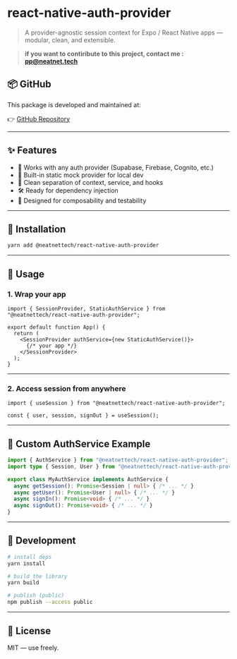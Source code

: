 # react-native-auth-provider

> A provider-agnostic session context for Expo / React Native apps — modular, clean, and extensible.

> **if you want to contiribute to this project, contact me : pp@neatnet.tech**

## 📦 GitHub

This package is developed and maintained at:

👉 [GitHub Repository](https://github.com/neatnettech/react-native-auth-provider)

---

## ✨ Features

- 🧩 Works with any auth provider (Supabase, Firebase, Cognito, etc.)
- 🧪 Built-in static mock provider for local dev
- 🧼 Clean separation of context, service, and hooks
- 🛠 Ready for dependency injection
- 🧠 Designed for composability and testability

---

## 🚀 Installation

```bash
yarn add @neatnettech/react-native-auth-provider
```

---

## 🔌 Usage

### 1. Wrap your app

```tsx
import { SessionProvider, StaticAuthService } from "@neatnettech/react-native-auth-provider";

export default function App() {
  return (
    <SessionProvider authService={new StaticAuthService()}>
      {/* your app */}
    </SessionProvider>
  );
}
```

---

### 2. Access session from anywhere

```tsx
import { useSession } from "@neatnettech/react-native-auth-provider";

const { user, session, signOut } = useSession();
```

---

## 🧱 Custom AuthService Example

```ts
import { AuthService } from "@neatnettech/react-native-auth-provider";
import type { Session, User } from "@neatnettech/react-native-auth-provider/types";

export class MyAuthService implements AuthService {
  async getSession(): Promise<Session | null> { /* ... */ }
  async getUser(): Promise<User | null> { /* ... */ }
  async signIn(): Promise<void> { /* ... */ }
  async signOut(): Promise<void> { /* ... */ }
}
```

---

## 🧪 Development

```bash
# install deps
yarn install

# build the library
yarn build

# publish (public)
npm publish --access public
```

---

## 🪪 License

MIT — use freely.
